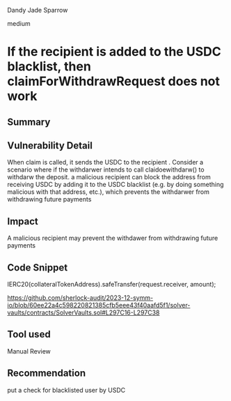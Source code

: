 Dandy Jade Sparrow

medium

# If the recipient is added to the USDC blacklist, then claimForWithdrawRequest does not work

## Summary

## Vulnerability Detail

When claim is called, it sends the USDC to the recipient . Consider a scenario where if the withdarwer intends to call claidoewithdarw() to withdarw the deposit. a malicious recipient can block the address from receiving USDC by adding it to the USDC blacklist (e.g. by doing something malicious with that address, etc.), which prevents the withdarwer from withdrawing future payments

## Impact

A malicious recipient may prevent the withdawer from withdrawing future payments

## Code Snippet
  IERC20(collateralTokenAddress).safeTransfer(request.receiver, amount);

https://github.com/sherlock-audit/2023-12-symm-io/blob/60ee22a4c598220821385cfb5eee43f40aafd5f1/solver-vaults/contracts/SolverVaults.sol#L297C16-L297C38

## Tool used

Manual Review

## Recommendation
put a check for blacklisted user by USDC